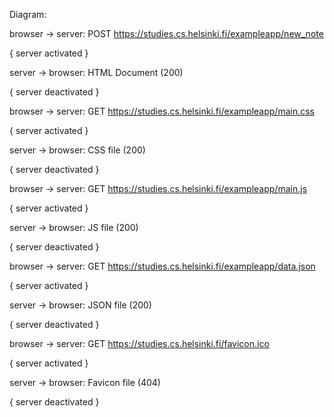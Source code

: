 Diagram:

browser -> server: POST https://studies.cs.helsinki.fi/exampleapp/new_note

{ server activated }

server -> browser: HTML Document (200)

{ server deactivated }


browser -> server: GET https://studies.cs.helsinki.fi/exampleapp/main.css  

{ server activated }

server -> browser: CSS file (200)

{ server deactivated }


browser -> server: GET https://studies.cs.helsinki.fi/exampleapp/main.js

{ server activated }

server -> browser: JS file (200)

{ server deactivated }


browser -> server: GET https://studies.cs.helsinki.fi/exampleapp/data.json

{ server activated }

server -> browser: JSON file (200)

{ server deactivated }


browser -> server: GET https://studies.cs.helsinki.fi/favicon.ico

{ server activated }

server -> browser: Favicon file (404)

{ server deactivated }
